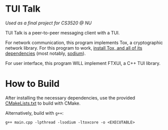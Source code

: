 # TUI Talk

*Used as a final project for CS3520 @ NU*

TUI Talk is a peer-to-peer messaging client with a TUI.

For network communication, this program implements Tox, a cryptographic network library. For this program to work, [install Tox, and all of its dependencies](https://github.com/TokTok/c-toxcore/blob/master/INSTALL.md#requirements) (most notably, [sodium](https://doc.libsodium.org/installation)).

For user interface, this program WILL implement FTXUI, a C++ TUI library.

# How to Build

After installing the necessary dependencies, use the provided [CMakeLists.txt](./CMakeLists.txt) to build with CMake.

Alternatively, build with `g++`:
```
g++ main.cpp -lpthread -lsodium -ltoxcore -o <EXECUTABLE>
```

